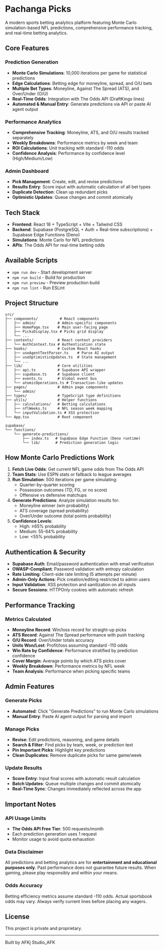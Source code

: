 # Pachanga Picks

A modern sports betting analytics platform featuring Monte Carlo simulation-based NFL predictions, comprehensive performance tracking, and real-time betting analytics.

## Core Features

### Prediction Generation
- **Monte Carlo Simulations**: 10,000 iterations per game for statistical predictions
- **Edge Calculations**: Betting edge for moneyline, spread, and O/U bets
- **Multiple Bet Types**: Moneyline, Against The Spread (ATS), and Over/Under (O/U)
- **Real-Time Odds**: Integration with The Odds API (DraftKings lines)
- **Automated & Manual Entry**: Generate predictions via API or paste AI agent output

### Performance Analytics
- **Comprehensive Tracking**: Moneyline, ATS, and O/U results tracked separately
- **Weekly Breakdowns**: Performance metrics by week and team
- **ROI Calculations**: Unit tracking with standard -110 odds
- **Confidence Analysis**: Performance by confidence level (High/Medium/Low)

### Admin Dashboard
- **Pick Management**: Create, edit, and revise predictions
- **Results Entry**: Score input with automatic calculation of all bet types
- **Duplicate Detection**: Clean up redundant picks
- **Optimistic Updates**: Queue changes and commit atomically

## Tech Stack

- **Frontend**: React 18 + TypeScript + Vite + Tailwind CSS
- **Backend**: Supabase (PostgreSQL + Auth + Real-time subscriptions) + Supabase Edge Functions (Deno)
- **Simulations**: Monte Carlo for NFL predictions
- **APIs**: The Odds API for real-time betting odds

##  Available Scripts

- `npm run dev` - Start development server
- `npm run build` - Build for production
- `npm run preview` - Preview production build
- `npm run lint` - Run ESLint

##  Project Structure

```
src/
├── components/          # React components
│   ├── admin/          # Admin-specific components
│   ├── HomePage.tsx    # Main user-facing page
│   ├── PicksDisplay.tsx # Picks grid display
│   └── ...
├── contexts/           # React context providers
│   └── AuthContext.tsx # Authentication state
├── hooks/              # Custom React hooks
│   ├── useAgentTextParser.ts    # Parse AI output
│   ├── useOptimisticUpdates.ts  # State management
│   └── ...
├── lib/                # Core utilities
│   ├── api.ts          # Supabase API wrapper
│   ├── supabase.ts     # Supabase client
│   ├── events.ts       # Global event bus
│   └── atomicOperations.ts # Transaction-like updates
├── pages/              # Admin page components
│   └── admin/
├── types/              # TypeScript type definitions
├── utils/              # Helper functions
│   ├── calculations/   # Betting calculations
│   ├── nflWeeks.ts     # NFL season week mapping
│   └── inputValidation.ts # XSS protection
└── App.tsx             # Root component

supabase/
└── functions/
    └── generate-predictions/
        ├── index.ts   # Supabase Edge Function (Deno runtime)
        └── lib/       # Prediction generation logic
```

##  How Monte Carlo Predictions Work

1. **Fetch Live Odds**: Get current NFL game odds from The Odds API
2. **Team Stats**: Use ESPN stats or fallback to league averages
3. **Run Simulation**: 500 iterations per game simulating:
   - Quarter-by-quarter scoring
   - Possession outcomes (TD, FG, or no score)
   - Offensive vs defensive matchups
4. **Generate Predictions**: Analyze simulation results for:
   - Moneyline winner (win probability)
   - ATS coverage (spread probability)
   - Over/Under outcome (total points probability)
5. **Confidence Levels**: 
   - High: ≥65% probability
   - Medium: 55-64% probability
   - Low: <55% probability

##  Authentication & Security

- **Supabase Auth**: Email/password authentication with email verification
- **OWASP-Compliant**: Password validation with entropy calculation
- **Rate Limiting**: Client-side rate limiting (5 attempts per minute)
- **Admin-Only Actions**: Pick creation/editing restricted to admin users
- **Input Validation**: XSS protection and sanitization on all inputs
- **Secure Sessions**: HTTPOnly cookies with automatic refresh

## Performance Tracking

### Metrics Calculated
- **Moneyline Record**: Win/loss record for straight-up picks
- **ATS Record**: Against The Spread performance with push tracking
- **O/U Record**: Over/Under totals accuracy
- **Units Won/Lost**: Profit/loss assuming standard -110 odds
- **Win Rate by Confidence**: Performance stratified by prediction confidence
- **Cover Margin**: Average points by which ATS picks cover
- **Weekly Breakdown**: Performance metrics by NFL week
- **Team Analysis**: Performance when picking specific teams

##  Admin Features

### Generate Picks
- **Automated**: Click "Generate Predictions" to run Monte Carlo simulations
- **Manual Entry**: Paste AI agent output for parsing and import

### Manage Picks
- **Revise**: Edit predictions, reasoning, and game details
- **Search & Filter**: Find picks by team, week, or prediction text
- **Pin Important Picks**: Highlight key predictions
- **Clean Duplicates**: Remove duplicate picks for same game/week

### Update Results
- **Score Entry**: Input final scores with automatic result calculation
- **Batch Updates**: Queue multiple changes and commit atomically
- **Real-Time Sync**: Changes immediately reflected across the app

## Important Notes

### API Usage Limits
- **The Odds API Free Tier**: 500 requests/month
- Each prediction generation uses 1 request
- Monitor usage to avoid quota exhaustion

### Data Disclaimer
All predictions and betting analytics are for **entertainment and educational purposes only**. Past performance does not guarantee future results. When gaming, please play responsibly and within your means.

### Odds Accuracy
Betting efficiency metrics assume standard -110 odds. Actual sportsbook odds may vary. Always verify current lines before placing any wagers.

## License

This project is private and proprietary.

---

Built by AFKj Studio_AFK